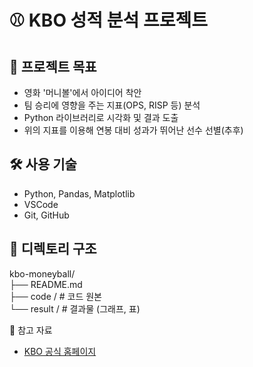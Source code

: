 # ⚾ KBO 성적 분석 프로젝트

## 📌 프로젝트 목표

- 영화 '머니볼'에서 아이디어 착안
- 팀 승리에 영향을 주는 지표(OPS, RISP 등) 분석
- Python 라이브러리로 시각화 및 결과 도출
- 위의 지표를 이용해 연봉 대비 성과가 뛰어난 선수 선별(추후)

## 🛠 사용 기술

- Python, Pandas, Matplotlib
- VSCode
- Git, GitHub

## 📁 디렉토리 구조

kbo-moneyball/  
├── README.md  
├── code /     # 코드 원본  
└── result /   # 결과물 (그래프, 표)  


📎 참고 자료
- [KBO 공식 홈페이지](https://www.koreabaseball.com)
